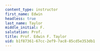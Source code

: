 ```yaml
---
content_type: instructor
first_name: Edwin
headless: true
last_name: Taylor
middle_initial: F.
salutation: Prof.
title: Prof. Edwin F. Taylor
uid: b1f87361-67cc-2ef9-7ac8-85cd5e353db1
---
```

